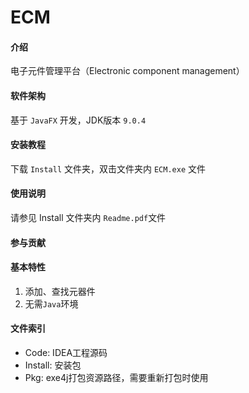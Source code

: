 # ECM

#### 介绍
电子元件管理平台（Electronic component management）

#### 软件架构
基于 `JavaFX` 开发，JDK版本 `9.0.4`


#### 安装教程

下载 `Install` 文件夹，双击文件夹内 `ECM.exe` 文件


#### 使用说明

请参见 Install 文件夹内 `Readme.pdf`文件


#### 参与贡献


#### 基本特性
1. 添加、查找元器件
2. 无需`Java`环境

#### 文件索引
- Code: IDEA工程源码
- Install: 安装包
- Pkg: exe4j打包资源路径，需要重新打包时使用
       
        